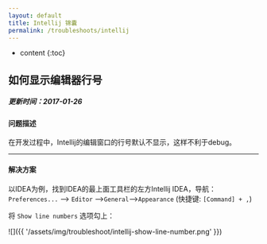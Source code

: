 ```yaml
---
layout: default
title: Intellij 锦囊
permalink: /troubleshoots/intellij
---
```


* content
{:toc}


## 如何显示编辑器行号

##### 更新时间：2017-01-26   

#### 问题描述
在开发过程中，Intellij的编辑窗口的行号默认不显示，这样不利于debug。

---

#### 解决方案  
以IDEA为例，找到IDEA的最上面工具栏的左方Intellij IDEA，导航：`Preferences...` --> `Editor` -->`General`-->`Appearance` (快捷键: `[Command] + ,`)

将 `Show line numbers` 选项勾上：

![]({{ '/assets/img/troubleshoot/intellij-show-line-number.png' }})










